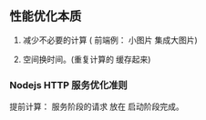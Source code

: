 <!--
 * @Descripttion: 
 * @version: 
 * @Author: zhangpeng
 * @Date: 2020-12-19 21:19:02
 * @LastEditors: zhangpeng
 * @LastEditTime: 2020-12-19 21:23:03
-->
## 性能优化本质

1. 减少不必要的计算 ( 前端例： 小图片 集成大图片)

2. 空间换时间。(重复计算的 缓存起来)



### Nodejs HTTP 服务优化准则

提前计算：  服务阶段的请求 放在 启动阶段完成。